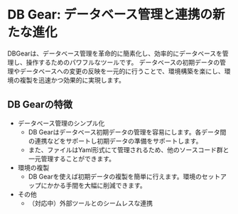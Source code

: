 # DB Gear: データベース管理と連携の新たな進化

DBGearは、データベース管理を革命的に簡素化し、効率的にデータベースを管理し、操作するためのパワフルなツールです。
データベースの初期データの管理やデータベースへの変更の反映を一元的に行うことで、環境構築を楽にし、環境の複製を迅速かつ効果的に実現します。

## DB Gearの特徴

* データベース管理のシンプル化
  * DB Gearはデータベース初期データの管理を容易にします。各データ間の連携などをサポートし初期データの準備をサポートします。
  * また、ファイルはYaml形式にて管理されるため、他のソースコード群と一元管理することができます。
* 環境の複製
  * DB Gearを使えば初期データの複製を簡単に行えます。環境のセットアップにかかる手間を大幅に削減できます。
* その他
  * （対応中）外部ツールとのシームレスな連携
